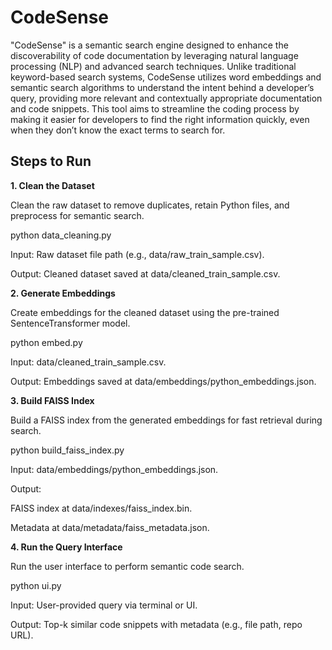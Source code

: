 # CodeSense

"CodeSense" is a semantic search engine designed to enhance the discoverability of code documentation by leveraging natural language processing (NLP) and advanced search techniques. Unlike traditional keyword-based search systems, CodeSense utilizes word embeddings and semantic search algorithms to understand the intent behind a developer’s query, providing more relevant and contextually appropriate documentation and code snippets. This tool aims to streamline the coding process by making it easier for developers to find the right information quickly, even when they don’t know the exact terms to search for.

## Steps to Run

**1. Clean the Dataset**

Clean the raw dataset to remove duplicates, retain Python files, and preprocess for semantic search.

python data_cleaning.py

Input: Raw dataset file path (e.g., data/raw_train_sample.csv).

Output: Cleaned dataset saved at data/cleaned_train_sample.csv.

**2. Generate Embeddings**

Create embeddings for the cleaned dataset using the pre-trained SentenceTransformer model.

python embed.py

Input: data/cleaned_train_sample.csv.

Output: Embeddings saved at data/embeddings/python_embeddings.json.

**3. Build FAISS Index**

Build a FAISS index from the generated embeddings for fast retrieval during search.

python build_faiss_index.py

Input: data/embeddings/python_embeddings.json.

Output:

FAISS index at data/indexes/faiss_index.bin.

Metadata at data/metadata/faiss_metadata.json.

**4. Run the Query Interface**

Run the user interface to perform semantic code search.

python ui.py

Input: User-provided query via terminal or UI.

Output: Top-k similar code snippets with metadata (e.g., file path, repo URL).

